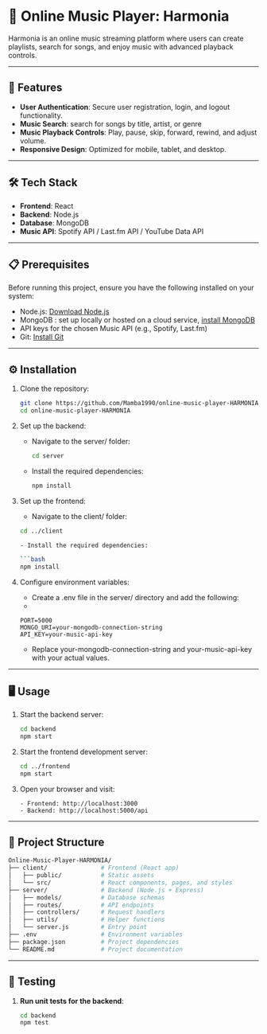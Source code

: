 # 🎵 Online Music Player: Harmonia

Harmonia is an online music streaming platform where users can create playlists, search for songs, and enjoy music with advanced playback controls.

---

## 🚀 Features

- **User Authentication**: Secure user registration, login, and logout functionality.
- **Music Search**: search for songs by title, artist, or genre
- **Music Playback Controls**: Play, pause, skip, forward, rewind, and adjust volume.
- **Responsive Design**: Optimized for mobile, tablet, and desktop.

---

## 🛠️ Tech Stack

- **Frontend**: React
- **Backend**: Node.js
- **Database**: MongoDB
- **Music API**: Spotify API / Last.fm API / YouTube Data API

---

## 📋 Prerequisites

Before running this project, ensure you have the following installed on your system:

- Node.js: [Download Node.js](https://nodejs.org/)
- MongoDB : set up locally or hosted on a cloud service, [install MongoDB](https://www.mongodb.com/try/download/community)
- API keys for the chosen Music API (e.g., Spotify, Last.fm)
- Git: [Install Git](https://git-scm.com/)

---

## ⚙️ Installation

1. Clone the repository:
   ```bash
   git clone https://github.com/Mamba1990/online-music-player-HARMONIA.git
   cd online-music-player-HARMONIA

2. Set up the backend:

   - Navigate to the server/ folder:
     ```bash
     cd server
   - Install the required dependencies:
     ```bash
     npm install

3. Set up the frontend:
 
   - Navigate to the client/ folder:
     
   ```bash
   cd ../client
   
   - Install the required dependencies:
   
   ```bash
   npm install

4. Configure environment variables:
   
   - Create a .env file in the server/ directory and add the following:
   - 
   ```plaintext
   PORT=5000
   MONGO_URI=your-mongodb-connection-string
   API_KEY=your-music-api-key
   ```
   - Replace your-mongodb-connection-string and your-music-api-key with your actual values.
   
---

## 🖥️ Usage

1. Start the backend server:
   ```bash
   cd backend
   npm start

2. Start the frontend development server:
   ```bash
   cd ../frontend
   npm start

3. Open your browser and visit:
   ```arduino
   - Frontend: http://localhost:3000
   - Backend: http://localhost:5000/api
   
 ---  

## 📂 Project Structure
   ```graphql
Online-Music-Player-HARMONIA/
├── client/               # Frontend (React app)
│   ├── public/           # Static assets
│   └── src/              # React components, pages, and styles
├── server/               # Backend (Node.js + Express)
│   ├── models/           # Database schemas
│   ├── routes/           # API endpoints
│   ├── controllers/      # Request handlers
│   ├── utils/            # Helper functions
│   └── server.js         # Entry point
├── .env                  # Environment variables
├── package.json          # Project dependencies
└── README.md             # Project documentation

   ```

---

## 🧪 Testing

1. **Run unit tests for the backend**:
   ```bash
   cd backend
   npm test
